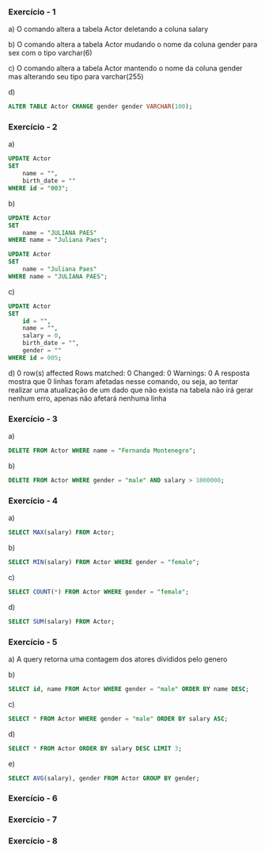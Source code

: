### Exercício - 1
a)
O comando altera a tabela Actor deletando a coluna salary

b)
O comando altera a tabela Actor mudando o nome da coluna gender para sex com o tipo varchar(6)

c)
O comando altera a tabela Actor mantendo o nome da coluna gender mas alterando seu tipo para varchar(255)

d)
```sql
ALTER TABLE Actor CHANGE gender gender VARCHAR(100);
```
### Exercício - 2
a)
```sql
UPDATE Actor
SET 
	name = "",
    birth_date = ""
WHERE id = "003";
```

b)
```sql
UPDATE Actor
SET 
	name = "JULIANA PAES"
WHERE name = "Juliana Paes";

UPDATE Actor
SET 
	name = "Juliana Paes"
WHERE name = "JULIANA PAES";
```

c)
```sql
UPDATE Actor 
SET
	id = "",
	name = "",
	salary = 0,
    birth_date = "",
    gender = ""
WHERE id = 005;
```

d)
0 row(s) affected Rows matched: 0  Changed: 0  Warnings: 0
A resposta mostra que 0 linhas foram afetadas nesse comando, ou seja, ao tentar realizar uma atualização de um dado que não exista na tabela não irá gerar nenhum erro, apenas não afetará nenhuma linha 
### Exercício - 3
a)
```sql
DELETE FROM Actor WHERE name = "Fernanda Montenegro";
```

b)
```sql
DELETE FROM Actor WHERE gender = "male" AND salary > 1000000;
```
### Exercício - 4
a)
```sql
SELECT MAX(salary) FROM Actor;
```

b)
```sql
SELECT MIN(salary) FROM Actor WHERE gender = "female";
```

c)
```sql
SELECT COUNT(*) FROM Actor WHERE gender = "female";
```

d)
```sql
SELECT SUM(salary) FROM Actor;
```
### Exercício - 5
a)
A query retorna uma contagem dos atores divididos pelo genero 

b)
```sql
SELECT id, name FROM Actor WHERE gender = "male" ORDER BY name DESC;
```

c)
```sql
SELECT * FROM Actor WHERE gender = "male" ORDER BY salary ASC;
```

d)
```sql
SELECT * FROM Actor ORDER BY salary DESC LIMIT 3;
```

e)
```sql
SELECT AVG(salary), gender FROM Actor GROUP BY gender; 
```
### Exercício - 6


### Exercício - 7


### Exercício - 8